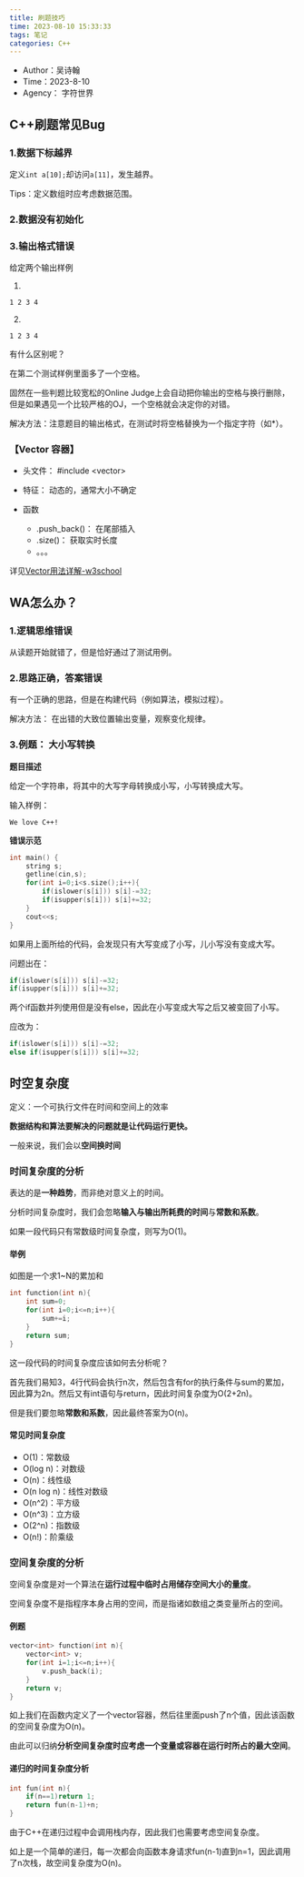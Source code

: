 ```yaml
---
title: 刷题技巧
time: 2023-08-10 15:33:33
tags: 笔记
categories: C++
---
```


- Author：吴诗翰
- Time：2023-8-10
- Agency： 字符世界
## C++刷题常见Bug

### 1.数据下标越界

定义`int a[10];`却访问`a[11]`，发生越界。

Tips：定义数组时应考虑数据范围。

### 2.数据没有初始化

### 3.输出格式错误

给定两个输出样例

1.

```
1 2 3 4
```
2.

```
1 2 3 4 
```

有什么区别呢？

在第二个测试样例里面多了一个空格。

固然在一些判题比较宽松的Online Judge上会自动把你输出的空格与换行删除，但是如果遇见一个比较严格的OJ，一个空格就会决定你的对错。

解决方法：注意题目的输出格式，在测试时将空格替换为一个指定字符（如*）。

### 【Vector 容器】

- 头文件： #include \<vector\>
- 特征： 动态的，通常大小不确定
- 函数 
    
    - .push_back()： 在尾部插入
    - .size()： 获取实时长度
    - 。。。

详见[Vector用法详解-w3school]("https://www.w3cschool.cn/cpp/cpp-i6da2pq0.html")

## WA怎么办？

### 1.逻辑思维错误

从读题开始就错了，但是恰好通过了测试用例。

### 2.思路正确，答案错误

有一个正确的思路，但是在构建代码（例如算法，模拟过程）。

解决方法： 在出错的大致位置输出变量，观察变化规律。

### 3.例题： 大小写转换

**题目描述**

给定一个字符串，将其中的大写字母转换成小写，小写转换成大写。

输入样例：
```
We love C++!
```

**错误示范**
```cpp
int main() {
    string s;
    getline(cin,s);
    for(int i=0;i<s.size();i++){
        if(islower(s[i])) s[i]-=32;
        if(isupper(s[i])) s[i]+=32;
    }
    cout<<s;
}
```
如果用上面所给的代码，会发现只有大写变成了小写，儿小写没有变成大写。

问题出在：
```cpp
if(islower(s[i])) s[i]-=32;
if(isupper(s[i])) s[i]+=32;
```
两个if函数并列使用但是没有else，因此在小写变成大写之后又被变回了小写。

应改为：
```cpp
if(islower(s[i])) s[i]-=32;
else if(isupper(s[i])) s[i]+=32;
```

## 时空复杂度

定义：一个可执行文件在时间和空间上的效率

**数据结构和算法要解决的问题就是让代码运行更快。**

一般来说，我们会以**空间换时间**

### 时间复杂度的分析

表达的是**一种趋势**，而非绝对意义上的时间。

分析时间复杂度时，我们会忽略**输入与输出所耗费的时间**与**常数和系数**。

如果一段代码只有常数级时间复杂度，则写为O(1)。

#### 举例

如图是一个求1~N的累加和

```cpp
int function(int n){
    int sum=0;
    for(int i=0;i<=n;i++){
        sum+=i;
    }
    return sum;
}
```

这一段代码的时间复杂度应该如何去分析呢？

首先我们易知3，4行代码会执行n次，然后包含有for的执行条件与sum的累加，因此算为2n。然后又有int语句与return，因此时间复杂度为O(2+2n)。

但是我们要忽略**常数和系数**，因此最终答案为O(n)。

#### 常见时间复杂度

- O(1)：常数级
- O(log n)：对数级
- O(n)：线性级
- O(n log n)：线性对数级
- O(n^2)：平方级
- O(n^3)：立方级
- O(2^n)：指数级
- O(n!)：阶乘级

### 空间复杂度的分析

空间复杂度是对一个算法在**运行过程中临时占用储存空间大小的量度**。

空间复杂度不是指程序本身占用的空间，而是指诸如数组之类变量所占的空间。

#### 例题

```cpp
vector<int> function(int n){
    vector<int> v;
    for(int i=1;i<=n;i++){
        v.push_back(i);
    }
    return v;
}
```

如上我们在函数内定义了一个vector容器，然后往里面push了n个值，因此该函数的空间复杂度为O(n)。

由此可以归纳**分析空间复杂度时应考虑一个变量或容器在运行时所占的最大空间**。

#### 递归的时间复杂度分析

```cpp
int fun(int n){
    if(n==1)return 1;
    return fun(n-1)+n;
}
```

由于C++在递归过程中会调用栈内存，因此我们也需要考虑空间复杂度。

如上是一个简单的递归，每一次都会向函数本身请求fun(n-1)直到n=1，因此调用了n次栈，故空间复杂度为O(n)。